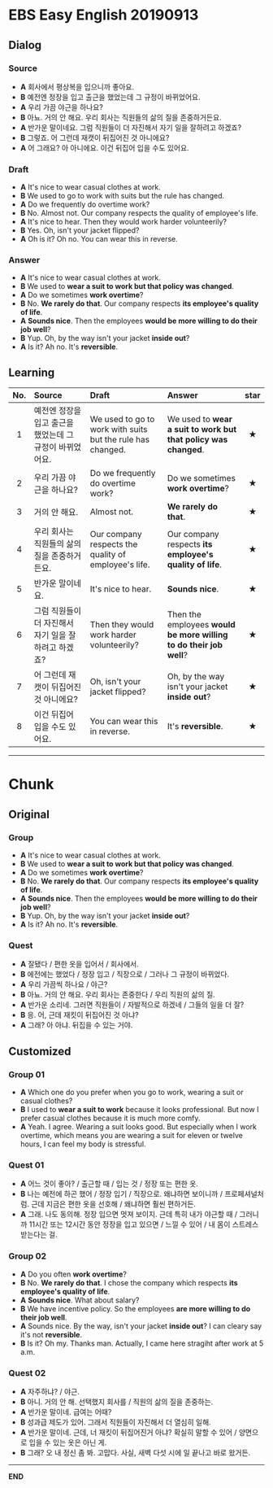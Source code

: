 # EBS Easy English 20190913

## Dialog

### Source

* **A** 회사에서 평상복을 입으니까 좋아요.
* **B** 예전엔 정장을 입고 출근을 했었는데 그 규정이 바뀌었어요.
* **A** 우리 가끔 야근을 하나요?
* **B** 아뇨. 거의 안 해요. 우리 회사는 직원들의 삶의 질을 존중하거든요.
* **A** 반가운 말이네요. 그럼 직원들이 더 자진해서 자기 일을 잘하려고 하겠죠?
* **B** 그렇죠. 어 그런데 재캣이 뒤집어진 것 아니에요?
* **A** 어 그래요? 아 아니에요. 이건 뒤집어 입을 수도 있어요.

### Draft

* **A** It's nice to wear casual clothes at work. 
* **B** We used to go to work with suits but the rule has changed.
* **A** Do we frequently do overtime work?
* **B** No. Almost not. Our company respects the quality of employee's life.
* **A** It's nice to hear. Then they would work harder volunteerily?
* **B** Yes. Oh, isn't your jacket flipped?
* **A** Oh is it? Oh no. You can wear this in reverse.

### Answer

* **A** It's nice to wear casual clothes at work. 
* **B** We used to **wear a suit to work but that policy was changed**.
* **A** Do we sometimes **work overtime**?
* **B** No. **We rarely do that**. Our company respects **its employee's quality of life**.
* **A** **Sounds nice**. Then the employees **would be more willing to do their job well**? 
* **B** Yup. Oh, by the way isn't your jacket **inside out**?
* **A** Is it? Ah no. It's **reversible**.

## Learning

| No. | Source | Draft | Answer | star |
| :---: | :--- | :--- | :--- | :---: |
| 1 | 예전엔 정장을 입고 출근을 했었는데 그 규정이 바뀌었어요. | We used to go to work with suits but the rule has changed. | We used to **wear a suit to work but that policy was changed**. | ★ |
| 2 | 우리 가끔 야근을 하나요? | Do we frequently do overtime work? | Do we sometimes **work overtime**? | ★ |
| 3 | 거의 안 해요. | Almost not. | **We rarely do that**. | ★ |
| 4 | 우리 회사는 직원들의 삶의 질을 존중하거든요. | Our company respects the quality of employee's life. | Our company respects **its employee's quality of life**. | ★ |
| 5 | 반가운 말이네요. | It's nice to hear. | **Sounds nice**. | ★ |
| 6 | 그럼 직원들이 더 자진해서 자기 일을 잘하려고 하겠죠? | Then they would work harder volunteerily? | Then the employees **would be more willing to do their job well**? | ★ |
| 7 | 어 그런데 재캣이 뒤집어진 것 아니에요? | Oh, isn't your jacket flipped? | Oh, by the way isn't your jacket **inside out**? | ★ |
| 8 | 이건 뒤집어 입을 수도 있어요. | You can wear this in reverse. | It's **reversible**. | ★ |

---

# Chunk

## Original

### Group

* **A** It's nice to wear casual clothes at work. 
* **B** We used to **wear a suit to work but that policy was changed**.
* **A** Do we sometimes **work overtime**?
* **B** No. **We rarely do that**. Our company respects **its employee's quality of life**.
* **A** **Sounds nice**. Then the employees **would be more willing to do their job well**? 
* **B** Yup. Oh, by the way isn't your jacket **inside out**?
* **A** Is it? Ah no. It's **reversible**.

### Quest

* **A** 잘됐다 / 편한 옷을 입어서 / 회사에서.
* **B** 에전에는 했었다 / 정장 입고 / 직장으로 / 그러나 그 규정이 바뀌었다.
* **A** 우리 가끔씩 하나요 / 야근?
* **B** 아뇨. 거의 안 해요. 우리 회사는 존중한다 / 우리 직원의 삶의 질.
* **A** 반가운 소리네. 그러면 직원들이 / 자발적으로 하겠네 / 그들의 일을 더 잘?
* **B** 응. 어, 근데 재킷이 뒤집어진 것 아냐?
* **A** 그래? 아 아냐. 뒤집을 수 있는 거야.

## Customized

### Group 01

* **A** Which one do you prefer when you go to work, wearing a suit or casual clothes?
* **B** I used to **wear a suit to work** because it looks professional. But now I prefer casual clothes because it is much more comfy.
* **A** Yeah. I agree. Wearing a suit looks good. But especially when I work overtime, which means you are wearing a suit for eleven or twelve hours, I can feel my body is stressful.

### Quest 01

* **A** 어느 것이 좋아? / 출근할 때 / 입는 것 / 정장 또는 편한 옷.
* **B** 나는 예전에 하곤 했어 /  정장 입기 / 직장으로. 왜냐하면 보이니까 / 프로페셔널처럼. 근데 지금은 편한 옷을 선호해 / 왜냐하면 훨씬 편하거든.
* **A** 그래. 나도 동의해. 정장 입으면 멋져 보이지. 근데 특히 내가 야근할 때 / 그러니까 11시간 또는 12시간 동안 정장을 입고 있으면 / 느낄 수 있어 / 내 몸이 스트레스 받는다는 걸.

### Group 02

* **A** Do you often **work overtime**?
* **B** No. **We rarely do that**. I chose the company which respects **its employee's quality of life**.
* **A** **Sounds nice**. What about salary?
* **B** We have incentive policy. So the employees **are more willing to do their job well**.
* **A** Sounds nice. By the way, isn't your jacket **inside out**? I can cleary say it's not **reversible**.
* **B** Is it? Oh my. Thanks man. Actually, I came here stragiht after work at 5 a.m.

### Quest 02

* **A** 자주하냐? / 야근.
* **B** 아니. 거의 안 해. 선택했지 회사를 / 직원의 삶의 질을 존중하는.
* **A** 반가운 말이네. 급여는 어때?
* **B** 성과급 제도가 있어. 그래서 직원들이 자진해서 더 열심히 일해. 
* **A** 반가운 말이네. 근데, 너 재킷이 뒤집어진거 아냐? 확실히 말할 수 있어 / 양면으로 입을 수 있는 옷은 아닌 게.
* **B** 그래? 오 내 정신 좀 봐. 고맙다. 사실, 새벽 다섯 시에 일 끝나고 바로 왔거든.

---

**END**
